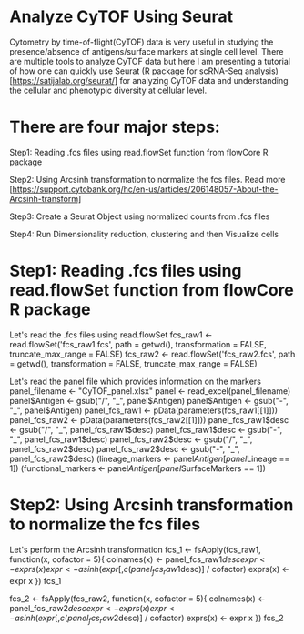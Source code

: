 # Analyze CyTOF Using Seurat
Cytometry by time-of-flight(CyTOF) data is very useful in studying the presence/absence of antigens/surface markers at single cell level. There are multiple tools to analyze CyTOF data but here I am presenting a tutorial of how one can quickly use Seurat (R package for scRNA-Seq analysis) [https://satijalab.org/seurat/] for analyzing CyTOF data and understanding the cellular and phenotypic diversity at cellular level. 

# There are four major steps:
Step1: Reading .fcs files using read.flowSet function from flowCore R package

Step2: Using Arcsinh transformation to normalize the fcs files. Read more [https://support.cytobank.org/hc/en-us/articles/206148057-About-the-Arcsinh-transform]

Step3: Create a Seurat Object using normalized counts from .fcs files

Step4: Run Dimensionality reduction, clustering and then Visualize cells

# Step1: Reading .fcs files using read.flowSet function from flowCore R package

Let's read the .fcs files using read.flowSet
fcs_raw1 <- read.flowSet('fcs_raw1.fcs', path = getwd(), transformation = FALSE,  truncate_max_range = FALSE)
fcs_raw2 <- read.flowSet('fcs_raw2.fcs', path = getwd(), transformation = FALSE,  truncate_max_range = FALSE)

Let's read the panel file which provides information on the markers
panel_filename <- "CyTOF_panel.xlsx"
panel <- read_excel(panel_filename)
panel$Antigen <- gsub("/", "_", panel$Antigen)
panel$Antigen <- gsub("-", "_", panel$Antigen)
panel_fcs_raw1 <- pData(parameters(fcs_raw1[[1]]))
panel_fcs_raw2 <- pData(parameters(fcs_raw2[[1]]))
panel_fcs_raw1$desc <- gsub("/", "_", panel_fcs_raw1$desc)
panel_fcs_raw1$desc <- gsub("-", "_", panel_fcs_raw1$desc)
panel_fcs_raw2$desc <- gsub("/", "_", panel_fcs_raw2$desc)
panel_fcs_raw2$desc <- gsub("-", "_", panel_fcs_raw2$desc)
(lineage_markers <- panel$Antigen[panel$Lineage == 1])
(functional_markers <- panel$Antigen[panel$SurfaceMarkers == 1])

# Step2: Using Arcsinh transformation to normalize the fcs files

Let's perform the Arcsinh transformation
fcs_1 <- fsApply(fcs_raw1, function(x, cofactor = 5){
  colnames(x) <- panel_fcs_raw1$desc
  expr <- exprs(x)
  expr <- asinh(expr[, c(panel_fcs_raw1$desc)] / cofactor)
  exprs(x) <- expr
  x
})
fcs_1

fcs_2 <- fsApply(fcs_raw2, function(x, cofactor = 5){
  colnames(x) <- panel_fcs_raw2$desc
  expr <- exprs(x)
  expr <- asinh(expr[, c(panel_fcs_raw2$desc)] / cofactor)
  exprs(x) <- expr
  x
})
fcs_2

